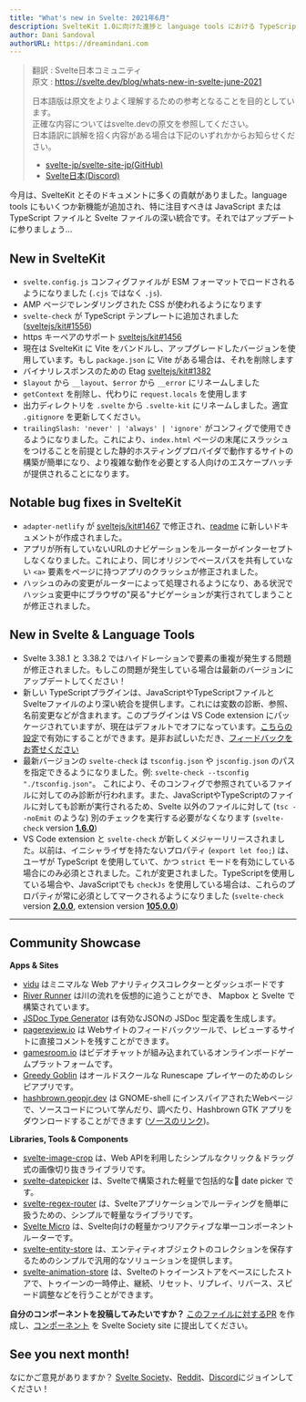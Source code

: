 ```yaml
---
title: "What's new in Svelte: 2021年6月"
description: SvelteKit 1.0に向けた進捗と language tools における TypeScript/Svelte 統合の強化
author: Dani Sandoval
authorURL: https://dreamindani.com
---
```

> 翻訳 : Svelte日本コミュニティ  
> 原文 : https://svelte.dev/blog/whats-new-in-svelte-june-2021
> 
> 日本語版は原文をよりよく理解するための参考となることを目的としています。  
> 正確な内容についてはsvelte.devの原文を参照してください。  
> 日本語訳に誤解を招く内容がある場合は下記のいずれかからお知らせください。
> - [svelte-jp/svelte-site-jp(GitHub)](https://github.com/svelte-jp/svelte-site-jp)
> - [Svelte日本(Discord)](https://discord.com/invite/YTXq3ZtBbx)

今月は、SvelteKit とそのドキュメントに多くの貢献がありました。language tools にもいくつか新機能が追加され、特に注目すべきは JavaScript または TypeScript ファイルと Svelte ファイルの深い統合です。それではアップデートに参りましょう…

## New in SvelteKit
- `svelte.config.js` コンフィグファイルが ESM フォーマットでロードされるようになりました (`.cjs` ではなく `.js`).
- AMP ページでレンダリングされた CSS が使われるようになります
- `svelte-check` が TypeScript テンプレートに追加されました ([sveltejs/kit#1556](https://github.com/sveltejs/kit/pull/1556)) 
- https キーペアのサポート [sveltejs/kit#1456](https://github.com/sveltejs/kit/pull/1456) 
- 現在は SvelteKit に Vite をバンドルし、アップグレードしたバージョンを使用しています。もし `package.json` に Vite がある場合は、それを削除します 
- バイナリレスポンスのための Etag [sveltejs/kit#1382](https://github.com/sveltejs/kit/pull/1382) 
- `$layout` から `__layout`、`$error` から `__error` にリネームしました
- `getContext` を削除し、代わりに `request.locals` を使用します 
- 出力ディレクトリを `.svelte` から `.svelte-kit` にリネームしました。適宜 `.gitignore` を更新してください。
- `trailingSlash: 'never' | 'always' | 'ignore'` がコンフィグで使用できるようになりました。これにより、`index.html` ページの末尾にスラッシュをつけることを前提とした静的ホスティングプロバイダで動作するサイトの構築が簡単になり、より複雑な動作を必要とする人向けのエスケープハッチが提供されることになります。

## Notable bug fixes in SvelteKit
- `adapter-netlify` が [sveltejs/kit#1467](https://github.com/sveltejs/kit/pull/1467) で修正され、[readme](https://github.com/sveltejs/kit/tree/master/packages/adapter-netlify) に新しいドキュメントが作成されました。
- アプリが所有していないURLのナビゲーションをルーターがインターセプトしなくなりました。これにより、同じオリジンでベースパスを共有していない `<a>` 要素をページに持つアプリのクラッシュが修正されました。
- ハッシュのみの変更がルーターによって処理されるようになり、ある状況でハッシュ変更中にブラウザの"戻る"ナビゲーションが実行されてしまうことが修正されました。



## New in Svelte & Language Tools
- Svelte 3.38.1 と 3.38.2 ではハイドレーションで要素の重複が発生する問題が修正されました。もしこの問題が発生している場合は最新のバージョンにアップデートしてください！
- 新しい TypeScriptプラグインは、JavaScriptやTypeScriptファイルとSvelteファイルのより深い統合を提供します。これには変数の診断、参照、名前変更などが含まれます。このプラグインは VS Code extension にパッケージされていますが、現在はデフォルトでオフになっています。[こちらの設定](https://github.com/sveltejs/language-tools/tree/master/packages/svelte-vscode#svelteenable-ts-plugin)で有効にすることができます。是非お試しいただき、[フィードバックをお寄せください](https://github.com/sveltejs/language-tools/issues/580)
- 最新バージョンの `svelte-check` は `tsconfig.json` や `jsconfig.json` のパスを指定できるようになりました。例: `svelte-check --tsconfig "./tsconfig.json"`。 これにより、そのコンフィグで参照されているファイルに対してのみ診断が行われます。また、JavaScriptやTypeScriptのファイルに対しても診断が実行されるため、Svelte 以外のファイルに対して (`tsc --noEmit` のような) 別のチェックを実行する必要がなくなります (`svelte-check` version [**1.6.0**](https://github.com/sveltejs/language-tools/releases/tag/svelte-check-1.6.0))
- VS Code extension と `svelte-check` が新しくメジャーリリースされました。以前は、イニシャライザを持たないプロパティ (`export let foo;`) は、ユーザが TypeScript を使用していて、かつ `strict` モードを有効にしている場合にのみ必須とされました。これが変更されました。TypeScriptを使用している場合や、JavaScriptでも `checkJs` を使用している場合は、これらのプロパティが常に必須としてマークされるようになりました (`svelte-check` version [**2.0.0**](https://github.com/sveltejs/language-tools/releases/tag/svelte-check-2.0.0), extension version [**105.0.0**](https://github.com/sveltejs/language-tools/releases/tag/extensions-105.0.0))

---

## Community Showcase

**Apps & Sites**

- [vidu](https://github.com/pa-nic/vidu) はミニマルな Web アナリティクスコレクターとダッシュボードです
- [River Runner](https://river-runner.samlearner.com/) は川の流れを仮想的に追うことができ、 Mapbox と Svelte で構築されています。
- [JSDoc Type Generator](https://rafistrauss.github.io/jsdoc-generator/) は有効なJSONの JSDoc 型定義を生成します。
- [pagereview.io](https://pagereview.io/) は Webサイトのフィードバックツールで、レビューするサイトに直接コメントを残すことができます。
- [gamesroom.io](https://gamesroom.io/) はビデオチャットが組み込まれているオンラインボードゲームプラットフォームです。
- [Greedy Goblin](https://greedygoblin-fe11c.web.app/) はオールドスクールな Runescape プレイヤーのためのレシピアプリです。
- [hashbrown.geopjr.dev](https://hashbrown.geopjr.dev/) は GNOME-shell にインスパイアされたWebページで、ソースコードについて学んだり、調べたり、Hashbrown GTK アプリをダウンロードすることができます ([ソースのリンク](https://github.com/GeopJr/Hashbrown/tree/website))。


**Libraries, Tools & Components**

- [svelte-image-crop](https://novacbn.github.io/svelte-image-crop/) は、Web APIを利用したシンプルなクリック＆ドラッグ式の画像切り抜きライブラリです。
- [svelte-datepicker](https://github.com/andrew-secret/svelte-datepicker) は、Svelteで構築された軽量で包括的な date picker です。
- [svelte-regex-router](https://www.npmjs.com/package/svelte-regex-router) は、Svelteアプリケーションでルーティングを簡単に扱うための、シンプルで軽量なライブラリです。
- [Svelte Micro](https://www.npmjs.com/package/svelte-micro) は、Svelte向けの軽量かつリアクティブな単一コンポーネントルーターです。
- [svelte-entity-store](https://www.npmjs.com/package/svelte-entity-store) は、エンティティオブジェクトのコレクションを保存するためのシンプルで汎用的なソリューションを提供します。
- [svelte-animation-store](https://github.com/joshnuss/svelte-animation-store) は、Svelteのトゥイーンストアをベースにしたストアで、トゥイーンの一時停止、継続、リセット、リプレイ、リバース、スピード調整などを行うことができます。


**自分のコンポーネントを投稿してみたいですか？** [このファイルに対するPR](https://github.com/svelte-society/sveltesociety.dev/blob/master/src/pages/components/components.json) を作成し、[コンポーネント](https://sveltesociety.dev/components) を Svelte Society site に提出してください。


## See you next month!

なにかご意見がありますか？ [Svelte Society](https://sveltesociety.dev/)、[Reddit](https://www.reddit.com/r/sveltejs/)、[Discord](https://discord.com/invite/yy75DKs)にジョインしてください！
